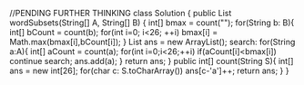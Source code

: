 //PENDING FURTHER THINKING
class Solution {
    public List<String> wordSubsets(String[] A, String[] B) {
        int[] bmax = count("");
        for(String b: B){
            int[] bCount = count(b);
            for(int i=0; i<26; ++i)
            bmax[i] = Math.max(bmax[i],bCount[i]);
        }
        List<String> ans = new ArrayList();
        search: for(String a:A){
            int[] aCount = count(a);
            for(int i=0;i<26;++i)
            if(aCount[i]<bmax[i])
            continue search;
            ans.add(a);
        }
        return ans;
        }
        public int[] count(String S){
            int[] ans = new int[26];
            for(char c: S.toCharArray())
            ans[c-'a']++;
            return ans;
        }
    }


